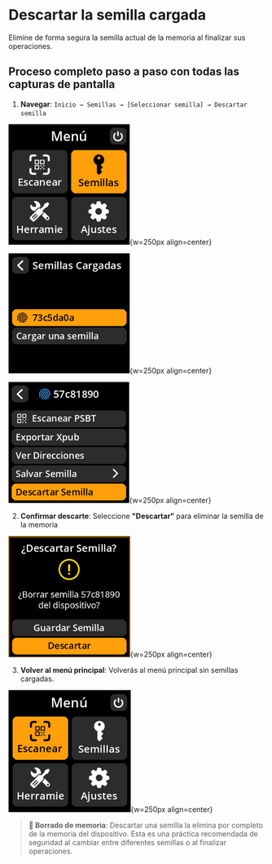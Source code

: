 # Descartar la semilla cargada

Elimine de forma segura la semilla actual de la memoria al finalizar sus operaciones.

## Proceso completo paso a paso con todas las capturas de pantalla

1. **Navegar**: `Inicio → Semillas → [Seleccionar semilla] → Descartar semilla`

![Flujo de navegación de Seeds](images/SeedOptionSelectView_tv_es.png){w=250px align=center}

![Selección de formato de dirección](images/SavedSeedSelectView_tv_es.png){w=250px align=center}

![Menú de semillas con la opción Descartar semilla](images/DiscardSeedSelectView_tv_es.png){w=250px align=center}

2. **Confirmar descarte**: Seleccione **"Descartar"** para eliminar la semilla de la memoria

![Pantalla de descarte de semillas](images/DiscardSeedMainMenuView_tv_es.png){w=250px align=center}

3. **Volver al menú principal**: Volverás al menú principal sin semillas cargadas.

![Menú principal tras el descarte de semillas](images/MainMenuView_tv_es.png){w=250px align=center}

> **🧹 Borrado de memoria**: Descartar una semilla la elimina por completo de la memoria del dispositivo. Esta es una práctica recomendada de seguridad al cambiar entre diferentes semillas o al finalizar operaciones.
